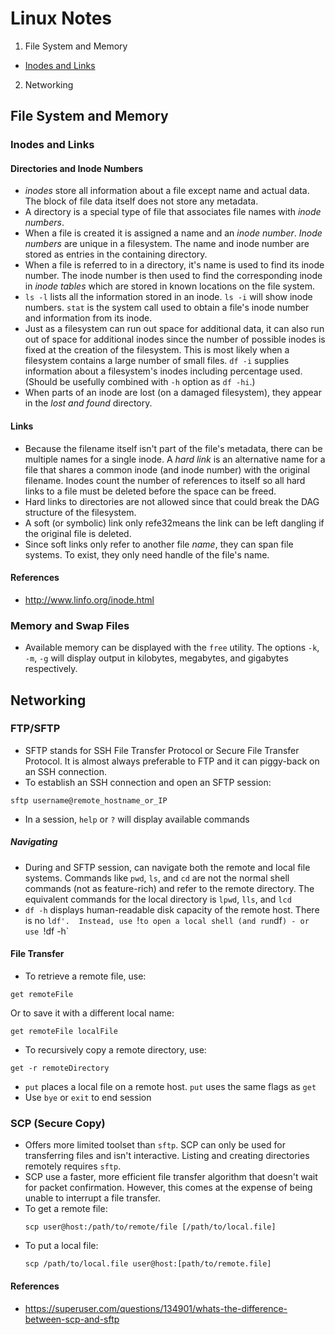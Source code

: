 # Linux Notes

1. File System and Memory
 * [Inodes and Links](#inodes-and-links)

2. Networking

## File System and Memory

### Inodes and Links

#### Directories and Inode Numbers
* _inodes_ store all information about a file except name and actual data.  The block of file data itself does not store any metadata.
* A directory is a special type of file that associates file names with _inode numbers_.
* When a file is created it is assigned a name and an _inode number_.  _Inode numbers_ are unique in a filesystem.  The name and inode number are stored as entries in the containing directory.
* When a file is referred to in a directory, it's name is used to find its inode number.  The inode number is then used to find the corresponding inode in _inode tables_ which are stored in known locations on the file system.  
* `ls -l` lists all the information stored in an inode.  `ls -i` will show inode numbers.  `stat` is the system call used to obtain a file's inode number and information from its inode.
* Just as a filesystem can run out space for additional data, it can also run out of space for additional inodes since the number of possible inodes is fixed at the creation of the filesystem.  This is most likely when a filesystem contains a large number of small files.  `df -i` supplies information about a filesystem's inodes including percentage used.  (Should be usefully combined with `-h` option as `df -hi`.)
* When parts of an inode are lost (on a damaged filesystem), they appear in the _lost and found_ directory.

#### Links
* Because the filename itself isn't part of the file's metadata, there can be multiple names for a single inode.  A _hard link_ is an alternative name for a file that shares a common inode (and inode number) with the original filename.  Inodes count the number of references to itself so all hard links to a file must be deleted before the space can be freed.
* Hard links to directories are not allowed since that could break the DAG structure of the filesystem.
* A soft (or symbolic) link only refe32means the link can be left dangling if the original file is deleted.
* Since soft links only refer to another file _name_, they can span file systems.  To exist, they only need handle of the file's name.

#### References
* http://www.linfo.org/inode.html 

### Memory and Swap Files
* Available memory can be displayed with the `free` utility.  The options `-k`, `-m`, `-g` will display output in kilobytes, megabytes, and gigabytes respectively.

## Networking

### FTP/SFTP
* SFTP stands for SSH File Transfer Protocol or Secure File Transfer Protocol.  It is almost always preferable to FTP and it can piggy-back on an SSH connection.
* To establish an SSH connection and open an SFTP session:
```
sftp username@remote_hostname_or_IP
```
* In a session, `help` or `?` will display available commands

##### Navigating
* During and SFTP session, can navigate both the remote and local file systems.  Commands like `pwd`, `ls`, and `cd` are not the normal shell commands (not as feature-rich) and refer to the remote directory.  The equivalent commands for the local directory is `lpwd`, `lls`, and `lcd`
* `df -h` displays human-readable disk capacity of the remote host.  There is no `ldf'.  Instead, use `!` to open a local shell (and run `df`) - or use `!df -h`


#### File Transfer
* To retrieve a remote file, use:
```
get remoteFile
```
Or to save it with a different local name:
```
get remoteFile localFile
```
* To recursively copy a remote directory, use:
```
get -r remoteDirectory
```
* `put` places a local file on a remote host.  `put` uses the same flags as `get`
* Use `bye` or `exit` to end session

### SCP (Secure Copy)

* Offers more limited toolset than `sftp`.  SCP can only be used for transferring files and isn't interactive.  Listing and creating directories remotely requires `sftp`.
* SCP use a faster, more efficient file transfer algorithm that doesn't wait for packet confirmation. However, this comes at the expense of being unable to interrupt a file transfer.
* To get a remote file:
  ```
  scp user@host:/path/to/remote/file [/path/to/local.file]
  ```
* To put a local file:
  ```
  scp /path/to/local.file user@host:[path/to/remote.file]
  ```
#### References
* https://superuser.com/questions/134901/whats-the-difference-between-scp-and-sftp

